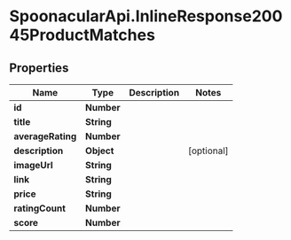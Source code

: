 # SpoonacularApi.InlineResponse20045ProductMatches

## Properties

Name | Type | Description | Notes
------------ | ------------- | ------------- | -------------
**id** | **Number** |  | 
**title** | **String** |  | 
**averageRating** | **Number** |  | 
**description** | **Object** |  | [optional] 
**imageUrl** | **String** |  | 
**link** | **String** |  | 
**price** | **String** |  | 
**ratingCount** | **Number** |  | 
**score** | **Number** |  | 


